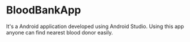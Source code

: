 # BloodBankApp

It's a Android application developed using Android Studio. Using this app anyone can find nearest blood donor easily.
